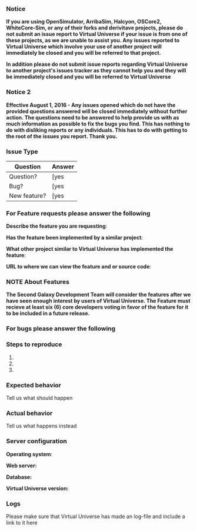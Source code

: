 ### Notice

**If you are using OpenSimulator, ArribaSim, Halcyon, OSCore2, WhiteCore-Sim, or any of their forks and derivitave projects, please do not submit an issue report to Virtual Universe if your issue is from one of these projects, as we are unable to assist you.  Any issues reported to Virtual Universe which involve your use of another project will immediately be closed and you will be referred to that project.**

**In addition please do not submit issue reports regarding Virtual Universe to another project's issues tracker as they cannot help you and they will be immediately closed and you will be referred to Virtual Universe**

### Notice 2

**Effective August 1, 2016 - Any issues opened which do not have the provided questions answered will be closed immediately without further action.  The questions need to be answered to help provide us with as much information as possible to fix the bugs you find.  This has nothing to do with disliking reports or any individuals.  This has to do with getting to the root of the issues you report.  Thank you.**


### Issue Type

| Question      | Answer    |
| ------------- | --------- |
| Question?     | [yes|no]  |
| Bug?          | [yes|no]  |
| New feature?  | [yes|no]  |

### For Feature requests please answer the following

**Describe the feature you are requesting**:


**Has the feature been implemented by a similar project**:


**What other project similar to Virtual Universe has implemented the feature**:


**URL to where we can view the feature and or source code**:


### NOTE About Features

**The Second Galaxy Development Team will consider the features after we have seen enough interest by users of Virtual Universe.  The Feature must recieve at least six (6) core developers voting in favor of the feature for it to be included in a future release.**

### For bugs please answer the following

### Steps to reproduce

1.
2.
3.

### Expected behavior

Tell us what should happen

### Actual behavior

Tell us what happens instead

### Server configuration

**Operating system**:

**Web server:**

**Database:**

**Virtual Universe version:**

### Logs

Please make sure that Virtual Universe has made an log-file and include a link to it here

